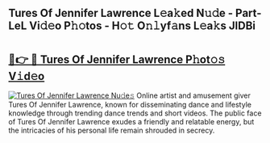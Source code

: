 ## Tures Of Jennifer Lawrence L𝚎a𝚔ed N𝚞𝚍e - Part-LeL Vi𝚍𝚎o P𝚑𝚘tos - H𝚘𝚝 O𝚗𝚕yf𝚊ns L𝚎a𝚔s JlDBi

# <h2><a href="http://kf3laf.oniu.top/?m=Tures+Of+Jennifer+Lawrence">🔗👉 🔴 Tures Of Jennifer Lawrence P𝚑ot𝚘𝚜 V𝚒d𝚎o</a></h2>

[![Tures Of Jennifer Lawrence Nu𝚍e𝚜](https://i.imgur.com/0qMVB7G.gif)](http://kf3laf.oniu.top/?m=Tures+Of+Jennifer+Lawrence)
Online artist and amusement giver Tures Of Jennifer Lawrence, known for disseminating dance and lifestyle knowledge through trending dance trends and short videos. The public face of Tures Of Jennifer Lawrence exudes a friendly and relatable energy, but the intricacies of his personal life remain shrouded in secrecy.  
